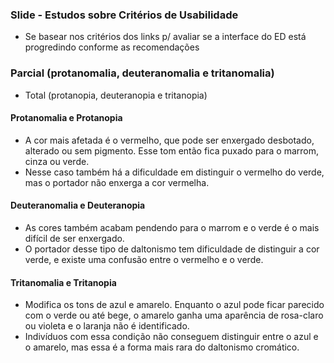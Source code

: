 ### Slide - Estudos sobre Critérios de Usabilidade
* Se basear nos critérios dos links p/ avaliar se a interface do ED está progredindo conforme as recomendações

### Parcial (protanomalia, deuteranomalia e tritanomalia)
* Total (protanopia, deuteranopia e tritanopia)

#### Protanomalia e Protanopia
* A cor mais afetada é o vermelho, que pode ser enxergado desbotado, alterado ou sem pigmento. Esse tom então fica puxado para o marrom, cinza ou verde.
* Nesse caso também há a dificuldade em distinguir o vermelho do verde, mas o portador não enxerga a cor vermelha.

#### Deuteranomalia e Deuteranopia
* As cores também acabam pendendo para o marrom e o verde é o mais difícil de ser enxergado.
* O portador desse tipo de daltonismo tem dificuldade de distinguir a cor verde, e existe uma confusão entre o vermelho e o verde.

#### Tritanomalia e Tritanopia
* Modifica os tons de azul e amarelo. Enquanto o azul pode ficar parecido com o verde ou até bege, o amarelo ganha uma aparência de rosa-claro ou violeta e o laranja não é identificado.
* Indivíduos com essa condição não conseguem distinguir entre o azul e o amarelo, mas essa é a forma mais rara do daltonismo cromático.